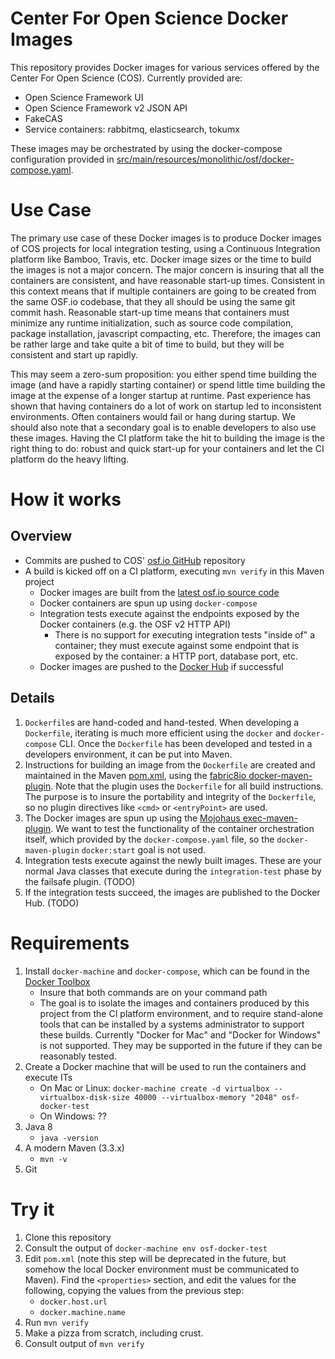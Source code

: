 # Center For Open Science Docker Images

This repository provides Docker images for various services offered by the Center For Open Science (COS).  Currently provided are:

* Open Science Framework UI
* Open Science Framework v2 JSON API
* FakeCAS
* Service containers: rabbitmq, elasticsearch, tokumx

These images may be orchestrated by using the docker-compose configuration provided in [src/main/resources/monolithic/osf/docker-compose.yaml](src/main/resources/monolithic/osf/docker-compose.yaml).

# Use Case

The primary use case of these Docker images is to produce Docker images of COS projects for local integration testing, using a Continuous Integration platform like Bamboo, Travis, etc.  Docker image sizes or the time to build the images is not a major concern.  The major concern is insuring that all the containers are consistent, and have reasonable start-up times.  Consistent in this context means that if multiple containers are going to be created from the same OSF.io codebase, that they all should be using the same git commit hash.  Reasonable start-up time means that containers must minimize any runtime initialization, such as source code compilation, package installation, javascript compacting, etc.  Therefore, the images can be rather large and take quite a bit of time to build, but they will be consistent and start up rapidly.  

This may seem a zero-sum proposition: you either spend time building the image (and have a rapidly starting container) or spend little time building the image at the expense of a longer startup at runtime.  Past experience has shown that having containers do a lot of work on startup led to inconsistent environments.  Often containers would fail or hang during startup.  We should also note that a secondary goal is to enable developers to also use these images. Having the CI platform take the hit to building the image is the right thing to do: robust and quick start-up for your containers and let the CI platform do the heavy lifting.   

# How it works

## Overview

* Commits are pushed to COS' [osf.io GitHub](https://github.com/CenterForOpenScience/osf.io) repository
* A build is kicked off on a CI platform, executing `mvn verify` in this Maven project
    * Docker images are built from the [latest osf.io source code](https://github.com/CenterForOpenScience/osf.io)
    * Docker containers are spun up using `docker-compose`
    * Integration tests execute against the endpoints exposed by the Docker containers (e.g. the OSF v2 HTTP API)
        * There is no support for executing integration tests "inside of" a container; they must execute against some endpoint that is exposed by the container: a HTTP port, database port, etc. 
    * Docker images are pushed to the [Docker Hub](http://hub.docker.com/u/DataConservancy) if successful

## Details

1. `Dockerfile`s are hand-coded and hand-tested.  When developing a `Dockerfile`, iterating is much more efficient using the `docker` and `docker-compose` CLI.  Once the `Dockerfile` has been developed and tested in a developers environment, it can be put into Maven.
1. Instructions for building an image from the `Dockerfile` are created and maintained in the Maven [pom.xml](pom.xml), using the [fabric8io docker-maven-plugin](https://github.com/fabric8io/docker-maven-plugin).  Note that the plugin uses the `Dockerfile` for all build instructions.  The purpose is to insure the portability and integrity of the `Dockerfile`, so no plugin directives like `<cmd>` or `<entryPoint>` are used.
1. The Docker images are spun up using the [Mojohaus exec-maven-plugin](http://www.mojohaus.org/exec-maven-plugin/).  We want to test the functionality of the container orchestration itself, which provided by the `docker-compose.yaml` file, so the `docker-maven-plugin` `docker:start` goal is not used.
1. Integration tests execute against the newly built images. These are your normal Java classes that execute during the `integration-test` phase by the failsafe plugin.  (TODO)
1. If the integration tests succeed, the images are published to the Docker Hub. (TODO)

# Requirements

1. Install `docker-machine` and `docker-compose`, which can be found in the [Docker Toolbox](https://www.docker.com/products/docker-toolbox)
    * Insure that both commands are on your command path
    * The goal is to isolate the images and containers produced by this project from the CI platform environment, and to require stand-alone tools that can be installed by a systems administrator to support these builds.  Currently "Docker for Mac" and "Docker for Windows" is not supported.  They may be supported in the future if they can be reasonably tested.
1. Create a Docker machine that will be used to run the containers and execute ITs
    * On Mac or Linux: `docker-machine create -d virtualbox --virtualbox-disk-size 40000 --virtualbox-memory "2048" osf-docker-test`
    * On Windows: ??
1. Java 8
    * `java -version`
1. A modern Maven (3.3.x)
    * `mvn -v`
1. Git    
    
# Try it

1. Clone this repository
1. Consult the output of `docker-machine env osf-docker-test`
1. Edit `pom.xml` (note this step will be deprecated in the future, but somehow the local Docker environment must be communicated to Maven).  Find the `<properties>` section, and edit the values for the following, copying the values from the previous step:
    * `docker.host.url`
    * `docker.machine.name`
1. Run `mvn verify` 
1. Make a pizza from scratch, including crust.
1. Consult output of `mvn verify`
    


